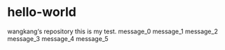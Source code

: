 # hello-world
wangkang‘s repository
this is my test.
message_0
message_1
message_2
message_3
message_4
message_5

